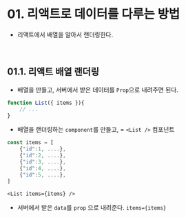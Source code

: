 # 01. 리액트로 데이터를 다루는 방법

- 리액트에서 배열을 알아서 랜더링한다.

<br/>

## 01.1. 리액트 배열 랜더링

- 배열을 만들고, 서버에서 받은 데이터를 `Prop`으로 내려주면 된다. 

```js
function List({ items }){
    // ...
}
```

- 배열을 랜더링하는 `component`를 만들고, = `<List />` 컴포넌트

```js
const items = [
    {"id":1, ....},
    {"id":2, ....},
    {"id":3, ....},
    {"id":4, ....},
    {"id":5, ....},
]
```

```react
<List items={items} />
```

- 서버에서 받은 `data`를 `prop` 으로 내려준다. `items={items}`

<br/>



